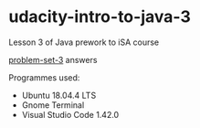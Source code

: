 # udacity-intro-to-java-3

Lesson 3 of Java prework to iSA course

[problem-set-3](https://d17h27t6h515a5.cloudfront.net/topher/2016/July/57881f16_problem-set-3/problem-set-3.pdf "Go to page") answers

Programmes used:
- Ubuntu 18.04.4 LTS
- Gnome Terminal
- Visual Studio Code 1.42.0
